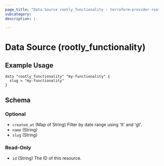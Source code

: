 ```yaml
---
page_title: "Data Source rootly_functionality - terraform-provider-rootly"
subcategory:
description: |-
    
---
```


# Data Source (rootly_functionality)



## Example Usage

```shell
data "rootly_functionality" "my-functionality" {
  slug = "my-functionality"
}
```

<!-- schema generated by tfplugindocs -->
## Schema

### Optional

- `created_at` (Map of String) Filter by date range using 'lt' and 'gt'.
- `name` (String)
- `slug` (String)

### Read-Only

- `id` (String) The ID of this resource.
